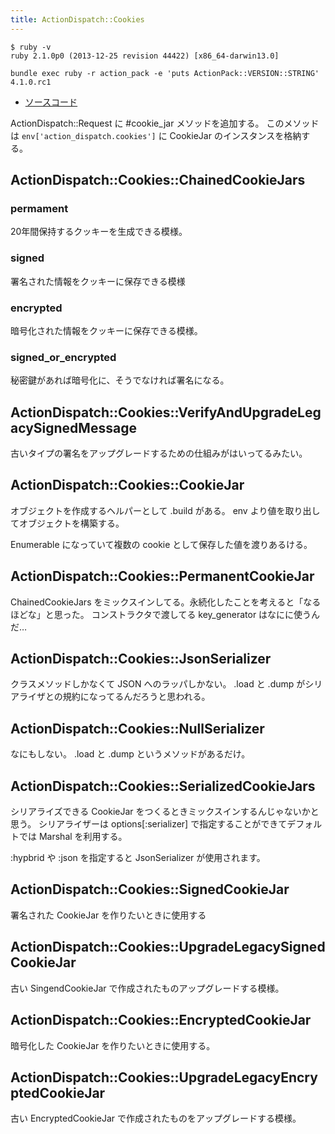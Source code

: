 ```yaml
---
title: ActionDispatch::Cookies
---
```


```
$ ruby -v
ruby 2.1.0p0 (2013-12-25 revision 44422) [x86_64-darwin13.0]
```

```
bundle exec ruby -r action_pack -e 'puts ActionPack::VERSION::STRING'
4.1.0.rc1
```

* [ソースコード](https://github.com/rails/rails/blob/v4.1.0.rc1/actionpack/lib/action_dispatch/middleware/cookies.rb)

ActionDispatch::Request に #cookie_jar メソッドを追加する。
このメソッドは `env['action_dispatch.cookies']` に CookieJar のインスタンスを格納する。


ActionDispatch::Cookies::ChainedCookieJars
--------------------------------------------------------------------------------

### permament

20年間保持するクッキーを生成できる模様。

### signed

署名された情報をクッキーに保存できる模様

### encrypted

暗号化された情報をクッキーに保存できる模様。

### signed_or_encrypted

秘密鍵があれば暗号化に、そうでなければ署名になる。

ActionDispatch::Cookies::VerifyAndUpgradeLegacySignedMessage
--------------------------------------------------------------------------------

古いタイプの署名をアップグレードするための仕組みがはいってるみたい。


ActionDispatch::Cookies::CookieJar
--------------------------------------------------------------------------------

オブジェクトを作成するヘルパーとして .build がある。
env より値を取り出してオブジェクトを構築する。

Enumerable になっていて複数の cookie として保存した値を渡りあるける。

ActionDispatch::Cookies::PermanentCookieJar
--------------------------------------------------------------------------------

ChainedCookieJars をミックスインしてる。永続化したことを考えると「なるほどな」と思った。
コンストラクタで渡してる key_generator はなにに使うんだ…

ActionDispatch::Cookies::JsonSerializer
--------------------------------------------------------------------------------

クラスメソッドしかなくて JSON へのラッパしかない。
.load と .dump がシリアライザとの規約になってるんだろうと思われる。

ActionDispatch::Cookies::NullSerializer
--------------------------------------------------------------------------------

なにもしない。 .load と .dump というメソッドがあるだけ。


ActionDispatch::Cookies::SerializedCookieJars
--------------------------------------------------------------------------------

シリアライズできる CookieJar をつくるときミックスインするんじゃないかと思う。
シリアライザーは options[:serializer] で指定することができてデフォルトでは Marshal を利用する。

:hypbrid や :json を指定すると JsonSerializer が使用されます。

ActionDispatch::Cookies::SignedCookieJar
--------------------------------------------------------------------------------

署名された CookieJar を作りたいときに使用する


ActionDispatch::Cookies::UpgradeLegacySignedCookieJar
--------------------------------------------------------------------------------

古い SingendCookieJar で作成されたものアップグレードする模様。


ActionDispatch::Cookies::EncryptedCookieJar
--------------------------------------------------------------------------------

暗号化した CookieJar を作りたいときに使用する。

ActionDispatch::Cookies::UpgradeLegacyEncryptedCookieJar
--------------------------------------------------------------------------------

古い EncryptedCookieJar で作成されたものをアップグレードする模様。
